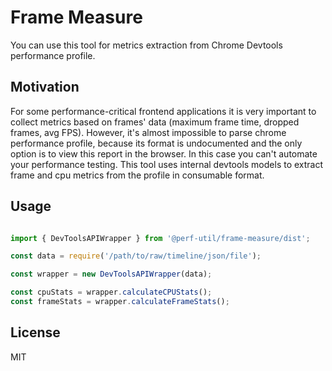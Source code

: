 # Frame Measure

You can use this tool for metrics extraction from Chrome Devtools performance profile.

## Motivation

For some performance-critical frontend applications it is very important to collect metrics
based on frames' data (maximum frame time, dropped frames, avg FPS).
However, it's almost impossible to parse chrome performance profile, because its format is undocumented
and the only option is to view this report in the browser. In this case you can't automate your performance testing.
This tool uses internal devtools models to extract frame and cpu metrics from the profile
in consumable format.

## Usage

```js

import { DevToolsAPIWrapper } from '@perf-util/frame-measure/dist';

const data = require('/path/to/raw/timeline/json/file');

const wrapper = new DevToolsAPIWrapper(data);

const cpuStats = wrapper.calculateCPUStats();
const frameStats = wrapper.calculateFrameStats();
```

## License

MIT
